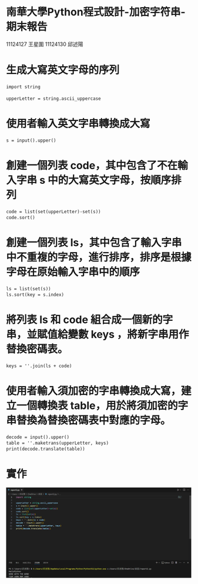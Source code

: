 # 南華大學Python程式設計-加密字符串-期末報告
11124127 王星圍 11124130 邱述陽
# 生成大寫英文字母的序列
```
import string 

upperLetter = string.ascii_uppercase
```
# 使用者輸入英文字串轉換成大寫
```
s = input().upper()
```
# 創建一個列表 code，其中包含了不在輸入字串 s 中的大寫英文字母，按順序排列
```
code = list(set(upperLetter)-set(s))
code.sort()
```
# 創建一個列表 ls，其中包含了輸入字串中不重複的字母，進行排序，排序是根據字母在原始輸入字串中的順序
```
ls = list(set(s))
ls.sort(key = s.index)
```
# 將列表 ls 和 code 組合成一個新的字串，並賦值給變數 keys ，將新字串用作替換密碼表。
```
keys = ''.join(ls + code)
```
# 使用者輸入須加密的字串轉換成大寫，建立一個轉換表 table，用於將須加密的字串替換為替換密碼表中對應的字母。
```
decode = input().upper()
table = ''.maketrans(upperLetter, keys)
print(decode.translate(table))
```
# 實作
![image](https://github.com/dtanlley1209/report2/blob/main/1.png)
